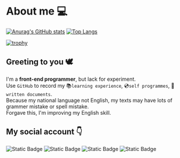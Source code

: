 # About me :computer:

[![Anurag's GitHub stats](https://github-readme-stats.vercel.app/api?username=LoveEmiliaForever&show_icons=true&theme=vue&hide=prs)](https://github.com/anuraghazra/github-readme-stats)
[![Top Langs](https://github-readme-stats.vercel.app/api/top-langs/?username=LoveEmiliaForever&layout=compact&card_width=350)](https://github.com/anuraghazra/github-readme-stats)  
  
[![trophy](https://github-profile-trophy.vercel.app/?username=LoveEmiliaForever)](https://github.com/ryo-ma/github-profile-trophy)  

## Greeting to you :dove: 

I'm a **front-end programmer**, but lack for experiment.  
Use `GitHub` to record my :books:`learning experience`, :cd:`self programmes`, :page_facing_up:`written documents`.  
Because my national language not English, my texts may have lots of grammer mistake or spell mistake.  
Forgave this, I'm improving my English skill.  

## My social account :point_down:  

![Static Badge](https://img.shields.io/badge/CSDN%E4%B8%BB%E9%A1%B5-LoveEmiliaForever-FF7700?logo=craftcms&logoColor=FF7700&labelColor=black&link=https%3A%2F%2Fblog.csdn.net%2Fqq_57508808)
![Static Badge](https://img.shields.io/badge/%E6%8E%98%E9%87%91%E4%B8%BB%E9%A1%B5-LoveEmiliaForever-%23007FFF?logo=juejin&logoColor=%23007FFF&labelColor=black&link=https%3A%2F%2Fjuejin.cn%2Fuser%2F4031260239347613)
![Static Badge](https://img.shields.io/badge/Bilibili-%E8%BE%B0%E6%98%9F%E4%B9%8B%E7%A9%BA-%2300A1D6?logo=bilibili&logoColor=%2300A1D6&labelColor=black&link=https%3A%2F%2Fspace.bilibili.com%2F77507796)
![Static Badge](https://img.shields.io/badge/StackOverflow-LoveEmiliaForever-%23F58025?logo=stackoverflow&logoColor=%23F58025&labelColor=black&link=https%3A%2F%2Fstackoverflow.com%2Fusers%2F22091020%2Floveemiliaforever)  
